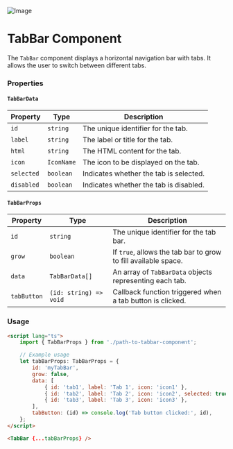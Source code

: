![Image](https://user-images.githubusercontent.com/747587/209881571-b27372dd-7ae9-4702-ab34-a4ebb8fd2314.png)

# TabBar Component

The `TabBar` component displays a horizontal navigation bar with tabs. It allows the user to switch between different tabs.

### Properties

#### `TabBarData`

| Property   | Type       | Description                            |
| ---------- | ---------- | -------------------------------------- |
| `id`       | `string`   | The unique identifier for the tab.     |
| `label`    | `string`   | The label or title for the tab.        |
| `html`     | `string`   | The HTML content for the tab.          |
| `icon`     | `IconName` | The icon to be displayed on the tab.   |
| `selected` | `boolean`  | Indicates whether the tab is selected. |
| `disabled` | `boolean`  | Indicates whether the tab is disabled. |

#### `TabBarProps`

| Property    | Type                   | Description                                                    |
| ----------- | ---------------------- | -------------------------------------------------------------- |
| `id`        | `string`               | The unique identifier for the tab bar.                         |
| `grow`      | `boolean`              | If `true`, allows the tab bar to grow to fill available space. |
| `data`      | `TabBarData[]`         | An array of `TabBarData` objects representing each tab.        |
| `tabButton` | `(id: string) => void` | Callback function triggered when a tab button is clicked.      |

### Usage

```html
<script lang="ts">
	import { TabBarProps } from './path-to-tabbar-component';

	// Example usage
	let tabBarProps: TabBarProps = {
		id: 'myTabBar',
		grow: false,
		data: [
			{ id: 'tab1', label: 'Tab 1', icon: 'icon1' },
			{ id: 'tab2', label: 'Tab 2', icon: 'icon2', selected: true },
			{ id: 'tab3', label: 'Tab 3', icon: 'icon3' },
		],
		tabButton: (id) => console.log('Tab button clicked:', id),
	};
</script>

<TabBar {...tabBarProps} />
```
